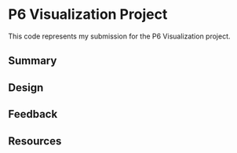# P6 Visualization Project

This code represents my submission for the P6 Visualization project.



## Summary

## Design

## Feedback

## Resources

